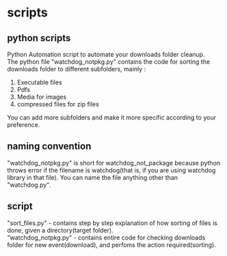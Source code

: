 # scripts
## python scripts

Python Automation script to automate your downloads folder cleanup. <br> 
The python file "watchdog_notpkg.py" contains the code for sorting the downloads folder to different subfolders, mainly :<br>
1. Executable files <br>
2. Pdfs <br>
3. Media for images <br>
4. compressed files for zip files <br>

You can add more subfolders and make it more specific according to your preference.<br>
## naming convention
"watchdog_notpkg.py" is short for watchdog_not_package because python throws error if the filename is watchdog(that is, if you are using watchdog library in that file). You can name the file anything other than "watchdog.py".<br>

## script
"sort_files.py" - contains step by step explanation of how sorting of files is done, given a directory(target folder).<br>
"watchdog_notpkg.py" - contains entire code for checking downloads folder for new event(download), and perfoms the action required(sorting).<br> 
